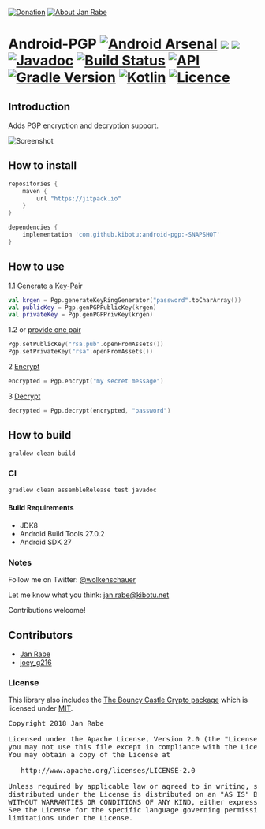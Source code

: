 [![Donation](https://img.shields.io/badge/buy%20me%20a%20coffee-brightgreen.svg)](https://www.paypal.me/janrabe/5) [![About Jan Rabe](https://img.shields.io/badge/about-me-green.svg)](https://about.me/janrabe)
# Android-PGP [![Android Arsenal](https://img.shields.io/badge/Android%20Arsenal-Android--PGP-blue.svg?style=flat)](https://android-arsenal.com/details/1/6731) [![](https://jitpack.io/v/kibotu/Android-PGP.svg)](https://jitpack.io/#kibotu/Android-PGP) [![](https://jitpack.io/v/kibotu/Android-PGP/month.svg)](https://jitpack.io/#kibotu/Android-PGP) [![Javadoc](https://img.shields.io/badge/javadoc-SNAPSHOT-green.svg)](https://jitpack.io/com/github/kibotu/Android-PGP/master-SNAPSHOT/javadoc/index.html) [![Build Status](https://travis-ci.org/kibotu/Android-PGP.svg?branch=master)](https://travis-ci.org/kibotu/Android-PGP) [![API](https://img.shields.io/badge/API-15%2B-brightgreen.svg?style=flat)](https://android-arsenal.com/api?level=15)  [![Gradle Version](https://img.shields.io/badge/gradle-4.5-green.svg)](https://docs.gradle.org/current/release-notes) [![Kotlin](https://img.shields.io/badge/kotlin-1.2.21-green.svg)](https://kotlinlang.org/) [![Licence](https://img.shields.io/badge/licence-Apache%202-blue.svg)](https://raw.githubusercontent.com/kibotu/Android-PGP/master/LICENSE)

## Introduction

Adds PGP encryption and decryption support.

![Screenshot](https://raw.githubusercontent.com/kibotu/Android-PGP/master/screenshot.png)

## How to install

```groovy
repositories {
    maven {
        url "https://jitpack.io"
    }
}

dependencies {
    implementation 'com.github.kibotu:android-pgp:-SNAPSHOT'
}
```

## How to use

1.1 [Generate a Key-Pair](https://github.com/kibotu/Android-PGP/blob/master/app/src/main/java/net/kibotu/pgp/app/MainActivity.kt#L19-L21)

```kotlin
val krgen = Pgp.generateKeyRingGenerator("password".toCharArray())
val publicKey = Pgp.genPGPPublicKey(krgen)
val privateKey = Pgp.genPGPPrivKey(krgen)
```

1.2 or [provide one pair](https://github.com/kibotu/Android-PGP/blob/master/app/src/main/java/net/kibotu/pgp/app/MainActivity.kt#L47-L48)

```kotlin
Pgp.setPublicKey("rsa.pub".openFromAssets())
Pgp.setPrivateKey("rsa".openFromAssets())
```

2 [Encrypt](https://github.com/kibotu/Android-PGP/blob/master/app/src/main/java/net/kibotu/pgp/app/MainActivity.kt#L50)

```kotlin
encrypted = Pgp.encrypt("my secret message")
```

3 [Decrypt](https://github.com/kibotu/Android-PGP/blob/master/app/src/main/java/net/kibotu/pgp/app/MainActivity.kt#L51)

```kotlin
decrypted = Pgp.decrypt(encrypted, "password")
```

## How to build

```bash
graldew clean build
```

### CI

```bash
gradlew clean assembleRelease test javadoc
```

#### Build Requirements

- JDK8
- Android Build Tools 27.0.2
- Android SDK 27

### Notes

Follow me on Twitter: [@wolkenschauer](https://twitter.com/wolkenschauer)

Let me know what you think: [jan.rabe@kibotu.net](mailto:jan.rabe@kibotu.net)

Contributions welcome!

## Contributors

- [Jan Rabe](jan.rabe@kibotu.net)
- [joey_g216](https://stackoverflow.com/users/546489/joey-g216)

### License

This library also includes the [The Bouncy Castle Crypto package](https://github.com/rtyley/spongycastle) which is licensed under [MIT](https://github.com/rtyley/spongycastle/blob/spongy-master/README.md).

<pre>
Copyright 2018 Jan Rabe

Licensed under the Apache License, Version 2.0 (the "License");
you may not use this file except in compliance with the License.
You may obtain a copy of the License at

   http://www.apache.org/licenses/LICENSE-2.0

Unless required by applicable law or agreed to in writing, software
distributed under the License is distributed on an "AS IS" BASIS,
WITHOUT WARRANTIES OR CONDITIONS OF ANY KIND, either express or implied.
See the License for the specific language governing permissions and
limitations under the License.
</pre>
